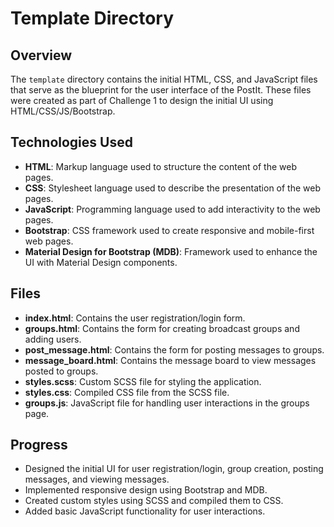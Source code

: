 # Template Directory

## Overview
The `template` directory contains the initial HTML, CSS, and JavaScript files that serve as the blueprint for the user interface of the PostIt. These files were created as part of Challenge 1 to design the initial UI using HTML/CSS/JS/Bootstrap.

## Technologies Used
- **HTML**: Markup language used to structure the content of the web pages.
- **CSS**: Stylesheet language used to describe the presentation of the web pages.
- **JavaScript**: Programming language used to add interactivity to the web pages.
- **Bootstrap**: CSS framework used to create responsive and mobile-first web pages.
- **Material Design for Bootstrap (MDB)**: Framework used to enhance the UI with Material Design components.

## Files
- **index.html**: Contains the user registration/login form.
- **groups.html**: Contains the form for creating broadcast groups and adding users.
- **post_message.html**: Contains the form for posting messages to groups.
- **message_board.html**: Contains the message board to view messages posted to groups.
- **styles.scss**: Custom SCSS file for styling the application.
- **styles.css**: Compiled CSS file from the SCSS file.
- **groups.js**: JavaScript file for handling user interactions in the groups page.

## Progress
- Designed the initial UI for user registration/login, group creation, posting messages, and viewing messages.
- Implemented responsive design using Bootstrap and MDB.
- Created custom styles using SCSS and compiled them to CSS.
- Added basic JavaScript functionality for user interactions.
